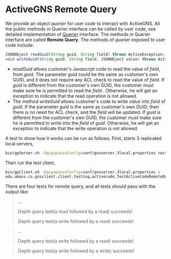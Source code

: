 # ActiveGNS Remote Query
We provide an object _querier_ for user code to interact with ActiveGNS. All the public methods in Querier interface can be called by user code, see detailed implementation of [Querier](https://github.com/ZhaoyuUmass/ActiveGNS/blob/master/src/edu/umass/cs/gnsserver/activecode/prototype/interfaces/Querier.java) interface. The methods in Querier interface are called **Remote Query**.
The methods of _querier_ exposed to user code include:
```Java
JSONObject readGuid(String guid, String field) throws ActiveException;
void writeGuid(String guid, String field, JSONObject value) throws ActiveException;
```
* _readGuid_ allows customer's Javascript code to read the value of _field_, from _guid_. The parameter _guid_ could be the same as customer's own GUID, and it does not require any ACL check to read the value of _field_. If _guid_ is different from the customer's own GUID, the customer must make sure he is permitted to read the _field_ . Otherwise, he will get an exception to indicate that the read operation is not allowed.
* The method _writeGuid_ allows customer's code to write _value_ into _field_ of _guid_. If the parameter _guid_ is the same as customer's own GUID, then there is no need for ACL check, and the _field_ will be updated. If _guid_ is different from the customer's own GUID, the customer must make sure he is permitted to write into the _field_ of _guid_. Otherwise, he will get an exception to indicate that the write operation is not allowed.

A test to show how it works can be run as follows. First, starts 3 replicated local servers,
```bash
bin/gpServer.sh -DgigapaxosConfig=conf/gnsserver.3local.properties restart all
```
Then run the test client,
```bash
bin/gpClient.sh -DgigapaxosConfig=conf/gnsserver.3local.properties \
edu.umass.cs.gnsclient.client.testing.activecode.TestActiveCodeRemoteQueryClient
```
There are four tests for remote query, and all tests should pass with the output like:
> ...

> Depth query test(a read followed by a read) succeeds!

> Depth query test(a write followed by a read) succeeds!

> ...

> Depth query test(a write followed by a read) succeeds!

> Depth query test(a write followed by a write) succeeds!